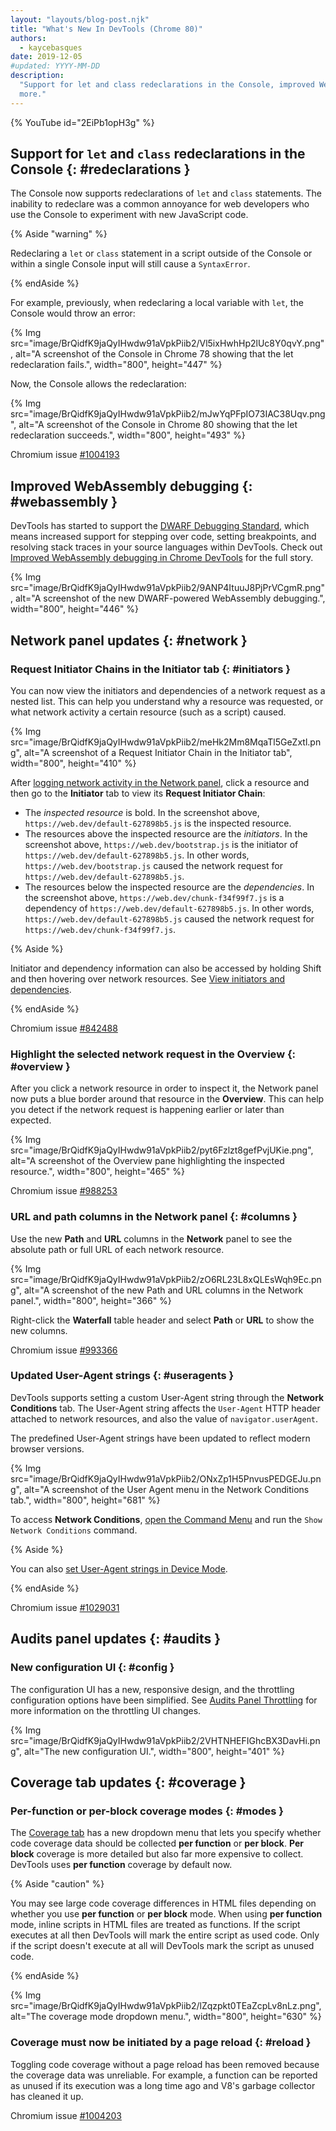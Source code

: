 ```yaml
---
layout: "layouts/blog-post.njk"
title: "What's New In DevTools (Chrome 80)"
authors:
  - kaycebasques
date: 2019-12-05
#updated: YYYY-MM-DD
description:
  "Support for let and class redeclarations in the Console, improved WebAssembly debugging, and
  more."
---
```


{% YouTube id="2EiPb1opH3g" %}

## Support for `let` and `class` redeclarations in the Console {: #redeclarations }

The Console now supports redeclarations of `let` and `class` statements. The inability to redeclare
was a common annoyance for web developers who use the Console to experiment with new JavaScript
code.

{% Aside "warning" %}

Redeclaring a `let` or `class` statement in a script outside of the Console or within a single
Console input will still cause a `SyntaxError`.

{% endAside %}

For example, previously, when redeclaring a local variable with `let`, the Console would throw an
error:

{% Img src="image/BrQidfK9jaQyIHwdw91aVpkPiib2/Vl5ixHwhHp2lUc8Y0qvY.png", alt="A screenshot of the Console in Chrome 78 showing that the let redeclaration fails.", width="800", height="447" %}

Now, the Console allows the redeclaration:

{% Img src="image/BrQidfK9jaQyIHwdw91aVpkPiib2/mJwYqPFpIO73IAC38Uqv.png", alt="A screenshot of the Console in Chrome 80 showing that the let redeclaration succeeds.", width="800", height="493" %}

Chromium issue [#1004193][1]

## Improved WebAssembly debugging {: #webassembly }

DevTools has started to support the [DWARF Debugging Standard][2], which means increased support for
stepping over code, setting breakpoints, and resolving stack traces in your source languages within
DevTools. Check out [Improved WebAssembly debugging in Chrome DevTools][3] for the full story.

{% Img src="image/BrQidfK9jaQyIHwdw91aVpkPiib2/9ANP4ItuuJ8PjPrVCgmR.png", alt="A screenshot of the new DWARF-powered WebAssembly debugging.", width="800", height="446" %}

## Network panel updates {: #network }

### Request Initiator Chains in the Initiator tab {: #initiators }

You can now view the initiators and dependencies of a network request as a nested list. This can
help you understand why a resource was requested, or what network activity a certain resource (such
as a script) caused.

{% Img src="image/BrQidfK9jaQyIHwdw91aVpkPiib2/meHk2Mm8MqaTl5GeZxtl.png", alt="A screenshot of a Request Initiator Chain in the Initiator tab", width="800", height="410" %}

After [logging network activity in the Network panel][4], click a resource and then go to the
**Initiator** tab to view its **Request Initiator Chain**:

- The _inspected resource_ is bold. In the screenshot above, `https://web.dev/default-627898b5.js`
  is the inspected resource.
- The resources above the inspected resource are the _initiators_. In the screenshot above,
  `https://web.dev/bootstrap.js` is the initiator of `https://web.dev/default-627898b5.js`. In other
  words, `https://web.dev/bootstrap.js` caused the network request for
  `https://web.dev/default-627898b5.js`.
- The resources below the inspected resource are the _dependencies_. In the screenshot above,
  `https://web.dev/chunk-f34f99f7.js` is a dependency of `https://web.dev/default-627898b5.js`. In
  other words, `https://web.dev/default-627898b5.js` caused the network request for
  `https://web.dev/chunk-f34f99f7.js`.

{% Aside %}

Initiator and dependency information can also be accessed by holding Shift and then hovering over
network resources. See [View initiators and dependencies][5].

{% endAside %}

Chromium issue [#842488][6]

### Highlight the selected network request in the Overview {: #overview }

After you click a network resource in order to inspect it, the Network panel now puts a blue border
around that resource in the **Overview**. This can help you detect if the network request is
happening earlier or later than expected.

{% Img src="image/BrQidfK9jaQyIHwdw91aVpkPiib2/pyt6Fzlzt8gefPvjUKie.png", alt="A screenshot of the Overview pane highlighting the inspected resource.", width="800", height="465" %}

Chromium issue [#988253][7]

### URL and path columns in the Network panel {: #columns }

Use the new **Path** and **URL** columns in the **Network** panel to see the absolute path or full
URL of each network resource.

{% Img src="image/BrQidfK9jaQyIHwdw91aVpkPiib2/zO6RL23L8xQLEsWqh9Ec.png", alt="A screenshot of the new Path and URL columns in the Network panel.", width="800", height="366" %}

Right-click the **Waterfall** table header and select **Path** or **URL** to show the new columns.

Chromium issue [#993366][8]

### Updated User-Agent strings {: #useragents }

DevTools supports setting a custom User-Agent string through the **Network Conditions** tab. The
User-Agent string affects the `User-Agent` HTTP header attached to network resources, and also the
value of `navigator.userAgent`.

The predefined User-Agent strings have been updated to reflect modern browser versions.

{% Img src="image/BrQidfK9jaQyIHwdw91aVpkPiib2/ONxZp1H5PnvusPEDGEJu.png", alt="A screenshot of the User Agent menu in the Network Conditions tab.", width="800", height="681" %}

To access **Network Conditions**, [open the Command Menu][9] and run the `Show Network Conditions`
command.

{% Aside %}

You can also [set User-Agent strings in Device Mode][10].

{% endAside %}

Chromium issue [#1029031][11]

## Audits panel updates {: #audits }

### New configuration UI {: #config }

The configuration UI has a new, responsive design, and the throttling configuration options have
been simplified. See [Audits Panel Throttling][12] for more information on the throttling UI
changes.

{% Img src="image/BrQidfK9jaQyIHwdw91aVpkPiib2/2VHTNHEFIGhcBX3DavHi.png", alt="The new configuration UI.", width="800", height="401" %}

## Coverage tab updates {: #coverage }

### Per-function or per-block coverage modes {: #modes }

The [Coverage tab][13] has a new dropdown menu that lets you specify whether code coverage data
should be collected **per function** or **per block**. **Per block** coverage is more detailed but
also far more expensive to collect. DevTools uses **per function** coverage by default now.

{% Aside "caution" %}

You may see large code coverage differences in HTML files depending on whether you use **per
function** or **per block** mode. When using **per function** mode, inline scripts in HTML files are
treated as functions. If the script executes at all then DevTools will mark the entire script as
used code. Only if the script doesn't execute at all will DevTools mark the script as unused code.

{% endAside %}

{% Img src="image/BrQidfK9jaQyIHwdw91aVpkPiib2/lZqzpkt0TEaZcpLv8nLz.png", alt="The coverage mode dropdown menu.", width="800", height="630" %}

### Coverage must now be initiated by a page reload {: #reload }

Toggling code coverage without a page reload has been removed because the coverage data was
unreliable. For example, a function can be reported as unused if its execution was a long time ago
and V8's garbage collector has cleaned it up.

Chromium issue [#1004203][14]

[1]: https://crbug.com/1004193
[2]: http://dwarfstd.org/
[3]: https://developers.google.com/web/updates/2019/12/webassembly
[4]: /docs/devtools/network
[5]: /docs/devtools/network/reference#initiators-dependencies
[6]: https://crbug.com/842488
[7]: https://crbug.com/988253
[8]: https://crbug.com/993366
[9]: /docs/devtools/command-menu
[10]: /docs/devtools/device-mode#viewport
[11]: https://crbug.com/1029031
[12]:
  https://github.com/GoogleChrome/lighthouse/blob/master/docs/throttling.md#devtools-audits-panel-throttling
[13]: /docs/devtools/coverage
[14]: https://crbug.com/1004203

